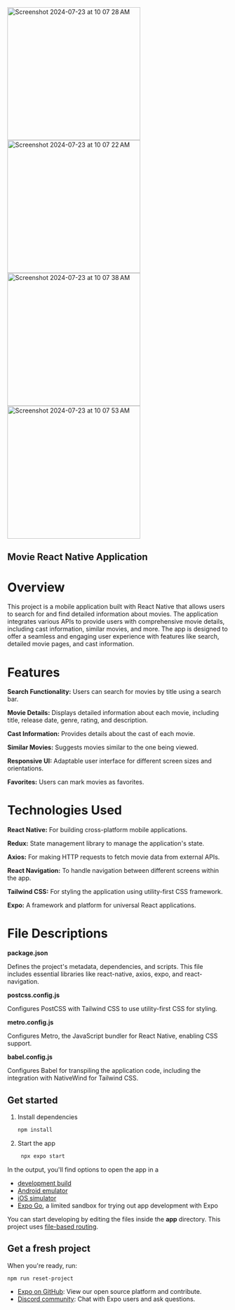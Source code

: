 
<img width="303" alt="Screenshot 2024-07-23 at 10 07 28 AM" src="https://github.com/user-attachments/assets/613dfde7-a32f-4a5e-8575-4f3502f59094">

<img width="303" alt="Screenshot 2024-07-23 at 10 07 22 AM" src="https://github.com/user-attachments/assets/2390b672-1a4f-49e9-a3f1-7eaa35868e4e">

<img width="303" alt="Screenshot 2024-07-23 at 10 07 38 AM" src="https://github.com/user-attachments/assets/3126c01b-1d2b-4d3f-a5b1-5e7e6660e299">

<img width="303" alt="Screenshot 2024-07-23 at 10 07 53 AM" src="https://github.com/user-attachments/assets/0b1840c2-0e4c-41ac-b9e8-46eee04f0252">









## Movie React Native Application

# Overview
This project is a mobile application built with React Native that allows users to search for and find detailed information about movies. The application integrates various APIs to provide users with comprehensive movie details, including cast information, similar movies, and more. The app is designed to offer a seamless and engaging user experience with features like search, detailed movie pages, and cast information.

# Features

**Search Functionality:** Users can search for movies by title using a search bar.

**Movie Details:** Displays detailed information about each movie, including title, release date, genre, rating, and description.

**Cast Information:** Provides details about the cast of each movie.

**Similar Movies:** Suggests movies similar to the one being viewed.

**Responsive UI:** Adaptable user interface for different screen sizes and orientations.

**Favorites:** Users can mark movies as favorites.


# Technologies Used

**React Native:** For building cross-platform mobile applications.

**Redux:** State management library to manage the application's state.

**Axios:** For making HTTP requests to fetch movie data from external APIs.

**React Navigation:** To handle navigation between different screens within the app.

**Tailwind CSS:** For styling the application using utility-first CSS framework.

**Expo:** A framework and platform for universal React applications.

# File Descriptions

**package.json**

Defines the project's metadata, dependencies, and scripts. This file includes essential libraries like react-native, axios, expo, and react-navigation.

**postcss.config.js**

Configures PostCSS with Tailwind CSS to use utility-first CSS for styling.

**metro.config.js**

Configures Metro, the JavaScript bundler for React Native, enabling CSS support.

**babel.config.js**

Configures Babel for transpiling the application code, including the integration with NativeWind for Tailwind CSS.






## Get started

1. Install dependencies

   ```bash
   npm install
   ```

2. Start the app

   ```bash
    npx expo start
   ```

In the output, you'll find options to open the app in a

- [development build](https://docs.expo.dev/develop/development-builds/introduction/)
- [Android emulator](https://docs.expo.dev/workflow/android-studio-emulator/)
- [iOS simulator](https://docs.expo.dev/workflow/ios-simulator/)
- [Expo Go](https://expo.dev/go), a limited sandbox for trying out app development with Expo

You can start developing by editing the files inside the **app** directory. This project uses [file-based routing](https://docs.expo.dev/router/introduction).

## Get a fresh project

When you're ready, run:

```bash
npm run reset-project
```


- [Expo on GitHub](https://github.com/expo/expo): View our open source platform and contribute.
- [Discord community](https://chat.expo.dev): Chat with Expo users and ask questions.
